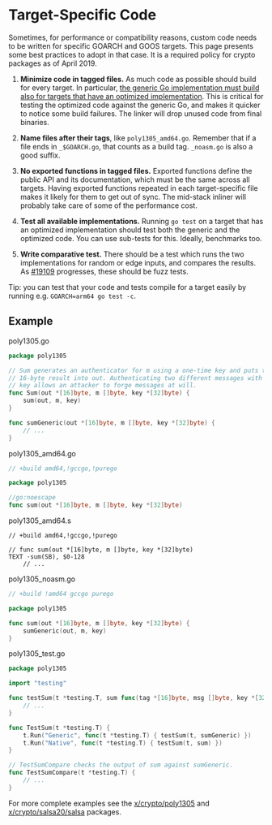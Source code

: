 # Target-Specific Code

Sometimes, for performance or compatibility reasons, custom code needs to be written for specific GOARCH and GOOS targets. This page presents some best practices to adopt in that case. It is a required policy for crypto packages as of April 2019.

1. **Minimize code in tagged files.** As much code as possible should build for every target. In particular, <u>the generic Go implementation must build also for targets that have an optimized implementation</u>. This is critical for testing the optimized code against the generic Go, and makes it quicker to notice some build failures. The linker will drop unused code from final binaries.

2. **Name files after their tags**, like `poly1305_amd64.go`. Remember that if a file ends in `_$GOARCH.go`, that counts as a build tag. `_noasm.go` is also a good suffix.

3. **No exported functions in tagged files.** Exported functions define the public API and its documentation, which must be the same across all targets. Having exported functions repeated in each target-specific file makes it likely for them to get out of sync. The mid-stack inliner will probably take care of some of the performance cost.

4. **Test all available implementations.** Running `go test` on a target that has an optimized implementation should test both the generic and the optimized code. You can use sub-tests for this. Ideally, benchmarks too.

5. **Write comparative test.** There should be a test which runs the two implementations for random or edge inputs, and compares the results. As [#19109](https://github.com/golang/go/issues/19109) progresses, these should be fuzz tests.

Tip: you can test that your code and tests compile for a target easily by running e.g. `GOARCH=arm64 go test -c`.

## Example

poly1305.go

```go
package poly1305

// Sum generates an authenticator for m using a one-time key and puts the
// 16-byte result into out. Authenticating two different messages with the same
// key allows an attacker to forge messages at will.
func Sum(out *[16]byte, m []byte, key *[32]byte) {
	sum(out, m, key)
}

func sumGeneric(out *[16]byte, m []byte, key *[32]byte) {
	// ...
}
```

poly1305_amd64.go

```go
// +build amd64,!gccgo,!purego

package poly1305

//go:noescape
func sum(out *[16]byte, m []byte, key *[32]byte)
```

poly1305_amd64.s

```
// +build amd64,!gccgo,!purego

// func sum(out *[16]byte, m []byte, key *[32]byte)
TEXT ·sum(SB), $0-128
	// ...
```

poly1305_noasm.go

```go
// +build !amd64 gccgo purego

package poly1305

func sum(out *[16]byte, m []byte, key *[32]byte) {
	sumGeneric(out, m, key)
}
```

poly1305_test.go

```go
package poly1305

import "testing"

func testSum(t *testing.T, sum func(tag *[16]byte, msg []byte, key *[32]byte)) {
	// ...
}

func TestSum(t *testing.T) {
	t.Run("Generic", func(t *testing.T) { testSum(t, sumGeneric) })
	t.Run("Native", func(t *testing.T) { testSum(t, sum) })
}

// TestSumCompare checks the output of sum against sumGeneric.
func TestSumCompare(t *testing.T) {
	// ...
}
```

For more complete examples see the [x/crypto/poly1305](https://github.com/golang/crypto/tree/master/poly1305) and [x/crypto/salsa20/salsa](https://github.com/golang/crypto/tree/master/salsa20/salsa) packages.